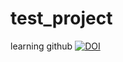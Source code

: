 # test_project
learning github
[![DOI](https://sandbox.zenodo.org/badge/242750888.svg)](https://sandbox.zenodo.org/badge/latestdoi/242750888) 
